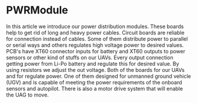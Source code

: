 # PWRModule
In this article we introduce our power distribution modules. These boards help to get rid of long and heavy power cables. Circuit boards are reliable for connection instead of cables. Some of them distribute power to parallel or serial ways and others regulates high voltage power to desired values.
 PCB's have XT60 connector inputs for battery and XT60 outputs to power sensors or other kind of stuffs on our UAVs. Every output connection getting power from Li-Po battery and regulate this for desired value. By using resistors we adjust the out voltage. Both of the boards for our UAVs and for regulate power.
 One of them designed for unmanned ground vehicle (UGV) and is capable of meeting the power requirements of the onboard sensors and autopilot. There is also a motor drive system that will enable the UAG to move.
